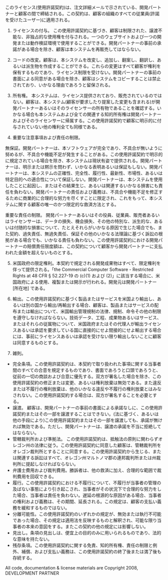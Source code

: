 このライセンス(使用許諾契約)は、注文詳細メールで示されている、開発パートナーと顧客の間で締結される。この契約は、顧客の組織のすべての従業員(許諾を受けたユーザー)に適用される。

1.    ライセンスの付与。 この使用許諾契約に基づき、顧客は制限された、譲渡不能な、非独占的な使用権を付与される。一つのウェブサイトおよび一つの開発または動作検証環境で使用することができる。開発パートナーの事前の承諾がある場合を除き、顧客は本システムを再販売してはならない。

2.    コードの改変。顧客は、本システムを改変し、追加し、翻案し、翻訳し、あるいは派生物を作成することができる。これらの変更はすべて顧客が権利を保有するものであり、ライセンス制限を受けない。開発パートナーの事前の書面による同意がある場合を除き、顧客はシステムをコピーすることは禁止されており、いかなる理由であろうと留保される。 

3.    所有権。 本システムは、ライセンス提供されており、販売されているのではない。顧客は、本システム(顧客が要求したり提案した変更も含まれる)が開発パートナーあるいはそのライセンサーの所有物であることを確認する。いかなる場合も本システムおよび全ての関連する知的所有権は開発パートナーおよびそのライセンサーに帰属する。この使用許諾契約で顧客に明示的に付与されていない他の権利全ても同様である。 

4.    重要な注意事項および責任の制限。  

  無保証。開発パートナーは、本ソフトウェアが完全であり、不具合が無いように努めるが、不具合や機能不足が発生することがある。この使用許諾契約で明示的に規定されている場合を除き、本システムは現状有姿で提供される。開発パートナーは、明示または黙示を問わず、いかなる表明あるいは保証もしない。開発パートナーは、本システムの正確性、完全性、履行性、最新性、市場性、あるいは特定目的への適合性について保証しない。開発パートナーは、本システムを使用したことに起因し、またはその結果生じ、あるいは関連するいかなる損害にも責任を負わない。開発パートナーの責任および義務は、不具合や機能不足を修正するために商業的に合理的な努力を尽くすことに限定され、これをもって、本システムに関する顧客の唯一のかつ限定的な救済方法とする。
  
  重要な責任の制限。 開発パートナーあるいはその役員、従業員、販売者あるいはライセンサーは、データの損失、機会損失、その他の特別な、派生的な、あるいは付随的な損害について、たとえそれらがいかなる原因で生じた場合でも、また契約、過失責任、無過失責任、保証その他のいかなる法理論に基づく訴訟の根拠がある場合でも、いかなる責任も負わない。この使用許諾契約における開発パートナーの賠償責任限度額は、この契約について顧客から開発パートナーに支払われた金額を超えないものとする。


5.    米国政府の限定権利。本契約で規定される開発成果物はすべて、限定権利を伴って提供される。「the Commercial Computer Software - Restricted Rights at 48 CFR § 52.227-19 の (c)(1) および (2)」に該当する場合に、米国政府による使用、複製または開示が行われる。開発元は開発パートナー [所在地] である。

6.    輸出。この使用許諾契約に基づく製品またはサービスを米国より輸出し、あるいは別の国から輸出/再輸出する場合、顧客は、製品またはサービスの配布または輸出について、米国輸出管理規制の法律、規制、命令その他の制限を遵守しなければならない。技術データ、工程、成果物あるいはサービス、またはそれらの従属物について、米国政府またはその代理人が輸出ライセンスあるいは承認を要求している国に直接的にせよ間接的にせよ輸出する場合には、事前にライセンスあるいは承認を受けない限り輸出しないことに顧客は同意するものとする。

7.    雑則。

* 完全条項。この使用許諾契約は、本契約で取り扱われた事項に関する当事者間のすべての合意を規定するものであり、書面であろうと口頭であろうと、従前の一切の商談および合意に優先する。双方が署名した場合を除き、この使用許諾契約の修正または変更、あるいは権利放棄は無効である。また違反または不履行の権利放棄は、他のいかなる違反や不履行の権利放棄とはみなされない。この使用許諾契約する場合は、双方が署名することを必要とする。
* 譲渡。 顧客は、開発パートナーの事前の書面による承諾なしに、この使用許諾契約またはその一部を譲渡することはできない。(法に基づく、あるいは他の手段により)この使用許諾契約またはその一部を譲渡しても、承諾が無ければ無効である。ただし、開発パートナーは、譲渡の承諾を不当に拒絶してはならない。
* 管轄裁判所および準拠法。 この使用許諾契約は、抵触法の原則に関わらずオレゴン州の法律に従う。この使用許諾契約に同意した顧客は、管轄裁判所をオレゴン裁判所とすることに同意する。この使用許諾契約から生じる、または関連する訴訟はすべて、オレゴン州マルトノマ郡の連邦裁判所または州裁判所に提起しなければならない。 
*  弁護士費用および裁判費用。勝訴者は、他の救済に加え、合理的な範囲で裁判費用を回収できる。
* 履行。この使用許諾契約における不履行について、不履行が当事者の管理の及ばない事態により引き起こされ、当事者がその状況下で合理的な努力をした場合、当事者は責任を負わない。遅延の根源的な原因がある場合、当事者の権利および義務は、その期間、延長される。この規定は、顧客の支払い義務を緩和するものではない。
* 分離可能性。この使用許諾契約のいずれかの規定が、無効または執行不可能であった場合、その規定は適用法を反映するものと解釈され、可能な限り当事者の本来の意図をする。またこの契約の他の規定には影響しない。
* 見出し。条項の見出しは、便宜上の目的のみに用いられるものであり、法的な意味を持たない。
* 残存条項。この使用許諾契約に関する免責、知的所有権、責任の制限と例外、補償、および支払い義務は、この使用許諾契約の終了後または満了後も存続する。

All code, documentation & license materials are Copyright 2008, DEVELOPMENT PARTNER

